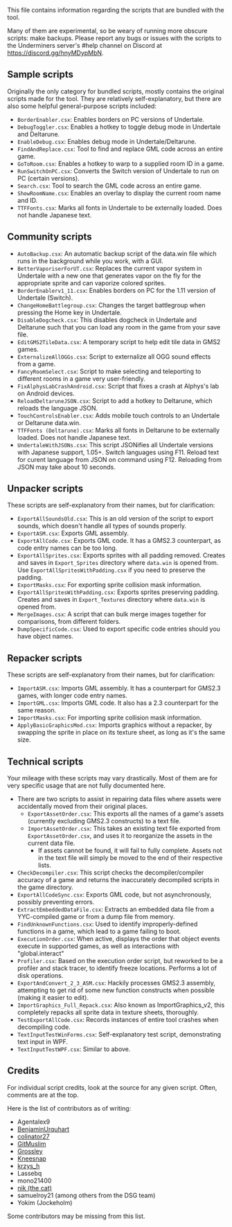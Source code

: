 ﻿This file contains information regarding the scripts that are bundled with the tool.

Many of them are experimental, so be weary of running more obscure scripts: make backups.
Please report any bugs or issues with the scripts to the Underminers server's #help channel on Discord at https://discord.gg/hnyMDypMbN.

## Sample scripts

Originally the only category for bundled scripts, mostly contains the original scripts made for the tool.
They are relatively self-explanatory, but there are also some helpful general-purpose scripts included:
- `BorderEnabler.csx`: Enables borders on PC versions of Undertale.
- `DebugToggler.csx`: Enables a hotkey to toggle debug mode in Undertale and Deltarune.
- `EnableDebug.csx`: Enables debug mode in Undertale/Deltarune.
- `FindAndReplace.csx`: Tool to find and replace GML code across an entire game.
- `GoToRoom.csx`: Enables a hotkey to warp to a supplied room ID in a game.
- `RunSwitchOnPC.csx`: Converts the Switch version of Undertale to run on PC (certain versions).
- `Search.csx`: Tool to search the GML code across an entire game.
- `ShowRoomName.csx`: Enables an overlay to display the current room name and ID.
- `TTFFonts.csx`: Marks all fonts in Undertale to be externally loaded. Does not handle Japanese text.

## Community scripts

- `AutoBackup.csx`: An automatic backup script of the data.win file which runs in the background while you work, with a GUI.
- `BetterVaporiserForUT.csx`: Replaces the current vapor system in Undertale with a new one that generates vapor on the fly for the appropriate sprite and can vaporize colored sprites.
- `BorderEnablerv1_11.csx`: Enables borders on PC for the 1.11 version of Undertale (Switch).
- `ChangeHomeBattlegroup.csx`: Changes the target battlegroup when pressing the Home key in Undertale.
- `DisableDogcheck.csx`: This disables dogcheck in Undertale and Deltarune such that you can load any room in the game from your save file.
- `EditGMS2TileData.csx`: A temporary script to help edit tile data in GMS2 games.
- `ExternalizeAllOGGs.csx`: Script to externalize all OGG sound effects from a game.
- `FancyRoomSelect.csx`: Script to make selecting and teleporting to different rooms in a game very user-friendly.
- `FixAlphysLabCrashAndroid.csx`: Script that fixes a crash at Alphys's lab on Android devices.
- `ReloadDeltaruneJSON.csx`: Script to add a hotkey to Deltarune, which reloads the language JSON.
- `TouchControlsEnabler.csx`: Adds mobile touch controls to an Undertale or Deltarune data.win.
- `TTFFonts (Deltarune).csx`: Marks all fonts in Deltarune to be externally loaded. Does not handle Japanese text.
- `UndertaleWithJSONs.csx`: This script JSONifies all Undertale versions with Japanese support, 1.05+. Switch languages using F11. Reload text for curent language from JSON on command using F12. Reloading from JSON may take about 10 seconds.

## Unpacker scripts

These scripts are self-explanatory from their names, but for clarification:
- `ExportAllSoundsOld.csx`: This is an old version of the script to export sounds, which doesn't handle all types of sounds properly.
- `ExportASM.csx`: Exports GML assembly.
- `ExportAllCode.csx`: Exports GML code. It has a GMS2.3 counterpart, as code entry names can be too long.
- `ExportAllSprites.csx`: Exports sprites with all padding removed. Creates and saves in `Export_Sprites` directory where `data.win` is opened from. Use `ExportAllSpritesWithPadding.csx` if you need to preserve the padding.
- `ExportMasks.csx`: For exporting sprite collision mask information.
- `ExportAllSpritesWithPadding.csx`: Exports sprites preserving padding. Creates and saves in `Export_Textures` directory where `data.win` is opened from.
- `MergeImages.csx`: A script that can bulk merge images together for comparisons, from different folders.
- `DumpSpecificCode.csx`: Used to export specific code entries should you have object names.

## Repacker scripts

These scripts are self-explanatory from their names, but for clarification:
- `ImportASM.csx`: Imports GML assembly. It has a counterpart for GMS2.3 games, with longer code entry names.
- `ImportGML.csx`: Imports GML code. It also has a 2.3 counterpart for the same reason.
- `ImportMasks.csx`: For importing sprite collision mask information.
- `ApplyBasicGraphicsMod.csx`: Imports graphics without a repacker, by swapping the sprite in place on its texture sheet, as long as it's the same size.

## Technical scripts

Your mileage with these scripts may vary drastically. Most of them are for very specific usage that are not fully documented here.

- There are two scripts to assist in repairing data files where assets were accidentally moved from their original places.
    * `ExportAssetOrder.csx`: This exports all the names of a game's assets (currently excluding GMS2.3 constructs) to a text file.
    * `ImportAssetOrder.csx`: This takes an existing text file exported from `ExportAssetOrder.csx`, and uses it to reorganize the assets in the current data file.
        - If assets cannot be found, it will fail to fully complete. Assets not in the text file will simply be moved to the end of their respective lists.
- `CheckDecompiler.csx`: This script checks the decompiler/compiler accuracy of a game and returns the inaccurately decompiled scripts in the game directory.
- `ExportAllCodeSync.csx`: Exports GML code, but not asynchronously, possibly preventing errors.
- `ExtractEmbeddedDataFile.csx`: Extracts an embedded data file from a YYC-compiled game or from a dump file from memory.
- `FindUnknownFunctions.csx`: Used to identify improperly-defined functions in a game, which lead to a game failing to boot.
- `ExecutionOrder.csx`: When active, displays the order that object events execute in supported games, as well as interactions with "global.interact"
- `Profiler.csx`: Based on the execution order script, but reworked to be a profiler and stack tracer, to identify freeze locations. Performs a lot of disk operations.
- `ExportAndConvert_2_3_ASM.csx`: Hackily processes GMS2.3 assembly, attempting to get rid of some new function constructs when possible (making it easier to edit).
- `ImportGraphics_Full_Repack.csx`: Also known as ImportGraphics_v2, this completely repacks all sprite data in texture sheets, thoroughly.
- `TestExportAllCode.csx`: Records instances of entire tool crashes when decompiling code.
- `TextInputTestWinForms.csx`: Self-explanatory test script, demonstrating text input in WPF.
- `TextInputTestWPF.csx`: Similar to above.

## Credits

For individual script credits, look at the source for any given script. Often, comments are at the top.

Here is the list of contributors as of writing:
- Agentalex9
- [BenjaminUrquhart](https://github.com/BenjaminUrquhart)
- [colinator27](https://github.com/colinator27)
- [GitMuslim](https://github.com/GitMuslim)
- [Grossley](https://github.com/Grossley)
- [Kneesnap](https://github.com/Kneesnap)
- [krzys_h](https://github.com/krzys-h)
- Lassebq
- mono21400
- [nik (the cat)](https://github.com/nkrapivin)
- samuelroy21 (among others from the DSG team)
- Yokim (Jockeholm)

Some contributors may be missing from this list.
